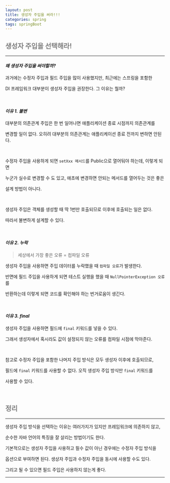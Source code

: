 ```yaml
---
layout: post
title: 생성자 주입을 써라!!!
categories: spring
tags: springBoot
---
```


## <span style="color:gray">생성자 주입을 선택해라!</span>

---

#### ***왜 생성자 주입을 써야할까?***

과거에는 수정자 주입과 필드 주입을 많이 사용했지만, 최근에는 스프링을 포함한

DI 프레임워크 대부분이 생성자 주입을 권장한다. 그 이유는 뭘까?

<br>

#### ***이유 1. 불변***

대부분의 의존관계 주입은 한 번 일어나면 애플리케이션 종료 시점까지 의존관계를 

변경할 일이 없다. 오히려 대부분의 의존관계는 애플리케이션 종료 전까지 변하면 안된다.

<br>

수정자 주입을 사용하게 되면 `setXxx 메서드`를 Public으로 열어둬야 하는데, 이렇게 되면 

누군가 실수로 변경할 수 도 있고, 애초에 변경하면 안되는 메서드를 열어두는 것은 좋은 

설계 방법이 아니다. 

<br>

생성자 주입은 객체를 생성할 때 딱 1번만 호출되므로 이후에 호출되는 일은 없다. 

따라서 불변하게 설계할 수 있다.

<br>

#### ***이유 2. 누락***

> 세상에서 가장 좋은 오류 = 컴파일 오류

생성자 주입을 사용하면 주입 데이터를 누락했을 때 `컴파일 오류`가 발생한다.

반면에 필드 주입을 사용하게 되면 테스트 실행을 했을 때 `NullPointerException 오류`를 

반환하는데 이렇게 되면 코드를 확인해야 하는 번거로움이 생긴다.


<br>

#### ***이유 3.  final***

생성자 주입을 사용하면 필드에 `final` 키워드를 넣을 수 있다.

그래서 생성자에서 혹시라도 값이 설정되지 않는 오류를 컴파일 시점에 막아준다.

<br>

참고로 수정자 주입을 포함한 나머지 주입 방식은 모두 생성자 이후에 호출되므로,

필드에 `final` 키워드를 사용할 수 없다. 오직 생성자 주입 방식만 `final` 키워드를

사용할 수 있다.

<br>

## <span style="color:gray">정리</span>

---

생성자 주입 방식을 선택하는 이유는 여러가지가 있지만 프레임워크에 의존하지 않고,

순수한 자바 언어의 특징을 잘 살리는 방법이기도 한다. 

기본적으로는 생성자 주입을 사용하고 필수 값이 아닌 경우에는 수정자 주입 방식을 

옵션으로 부여하면 된다. 생상자 주입과 수정자 주입을 동시에 사용할 수도 있다.

그리고 될 수 있으면 필드 주입은 사용하지 않는게 좋다.

---